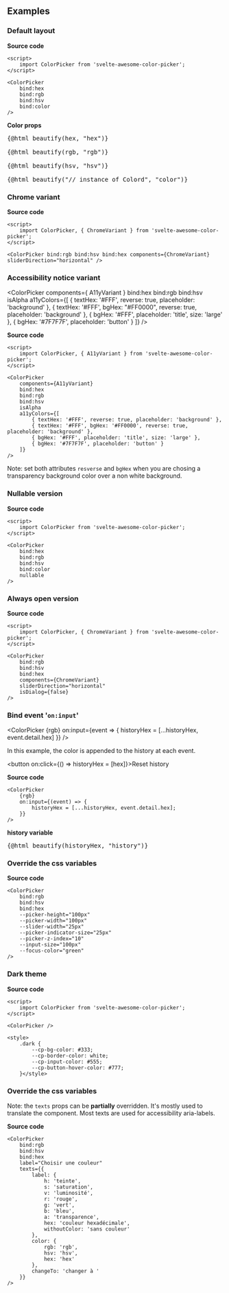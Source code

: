 <!-- README-LESS -->
<script lang="ts">
  import ColorPicker, { ChromeVariant, A11yVariant } from '$lib';
  import { bgColor } from '../store';

  let hex = "#f6f0dc";
  let rgb;
  let hsv;
  let color;
  let historyHex = [];
  $: historyHex = historyHex.length > 8 ? ['...', ...historyHex.slice(Math.max(0, historyHex.length - 8))] : historyHex

  function beautify(object, name) {
    return `<span class="token keyword">let</span> ${name}<span class="token operator"> = </span>` + (object ? JSON.stringify(object, null, 2)
    .replace(/("#\w+")/g, '<span class="token string">$1</span>')
    .replace(/("...")/g, '<span class="token string">$1</span>')
    .replace(/:\s(\d+\.?\d*)/g, ': <span class="token keyword">$1</span>')
    .replace(/":/g, '"<span class="token operator">:</span>') : `<span class="token keyword">undefined</span>;`);
  }

  $: $bgColor = hex;
</script>

## Examples

### Default layout

<ColorPicker bind:hex bind:rgb bind:hsv />

<div class="example-wrapper">
<div class="overflow">

**Source code**

<!-- prettier-ignore -->
```svelte
<script>
	import ColorPicker from 'svelte-awesome-color-picker';
</script>

<ColorPicker
	bind:hex
	bind:rgb
	bind:hsv
	bind:color
/>
```

</div>
<div>

**Color props**

<pre class="language-javascript">{@html beautify(hex, "hex")}

{@html beautify(rgb, "rgb")}

{@html beautify(hsv, "hsv")}

{@html beautify("// instance of Colord", "color")}
</pre>

</div>
</div>

### Chrome variant

<ColorPicker bind:rgb bind:hsv bind:hex components={ChromeVariant} sliderDirection="horizontal" />

**Source code**

```svelte
<script>
	import ColorPicker, { ChromeVariant } from 'svelte-awesome-color-picker';
</script>

<ColorPicker bind:rgb bind:hsv bind:hex components={ChromeVariant} sliderDirection="horizontal" />
```

### Accessibility notice variant

<ColorPicker
components={ A11yVariant }
bind:hex
bind:rgb
bind:hsv
isAlpha
a11yColors={[
{ textHex: '#FFF', reverse: true, placeholder: 'background' },
{ textHex: '#FFF', bgHex: "#FF0000", reverse: true, placeholder: 'background' },
{ bgHex: '#FFF', placeholder: 'title', size: 'large' },
{ bgHex: '#7F7F7F', placeholder: 'button' }
]}
/>

**Source code**

```svelte
<script>
	import ColorPicker, { A11yVariant } from 'svelte-awesome-color-picker';
</script>

<ColorPicker
	components={A11yVariant}
	bind:hex
	bind:rgb
	bind:hsv
	isAlpha
	a11yColors={[
		{ textHex: '#FFF', reverse: true, placeholder: 'background' },
		{ textHex: '#FFF', bgHex: '#FF0000', reverse: true, placeholder: 'background' },
		{ bgHex: '#FFF', placeholder: 'title', size: 'large' },
		{ bgHex: '#7F7F7F', placeholder: 'button' }
	]}
/>
```

Note: set both attributes `resverse` and `bgHex` when you are chosing a transparency background color over a non white background.

### Nullable version

<ColorPicker bind:hex bind:rgb bind:hsv nullable />

**Source code**

<!-- prettier-ignore -->
```svelte
<script>
	import ColorPicker from 'svelte-awesome-color-picker';
</script>

<ColorPicker
	bind:hex
	bind:rgb
	bind:hsv
	bind:color
	nullable
/>
```

### Always open version

<div class="example-wrapper">
  <div class="center">
    <ColorPicker bind:rgb bind:hsv bind:hex components={ChromeVariant} sliderDirection="horizontal" isDialog={false} />
  </div>
  <div class="overflow">

**Source code**

<!-- prettier-ignore -->
```svelte
<script>
	import ColorPicker, { ChromeVariant } from 'svelte-awesome-color-picker';
</script>

<ColorPicker
	bind:rgb
	bind:hsv
	bind:hex
	components={ChromeVariant}
	sliderDirection="horizontal"
	isDialog={false}
/>
```

</div>
</div>

### Bind event '`on:input`'

<ColorPicker {rgb} on:input={event => {
historyHex = [...historyHex, event.detail.hex]
}} />

In this example, the color is appended to the history at each event.

<button on:click={() => historyHex = [hex]}>Reset history</button>

<div class="example-wrapper">
<div>

**Source code**

```svelte
<ColorPicker
	{rgb}
	on:input={(event) => {
		historyHex = [...historyHex, event.detail.hex];
	}}
/>
```

</div>
<div class="overflow">

**history variable**

<pre class="language-javascript">{@html beautify(historyHex, "history")}</pre>

</div>
</div>

### Override the css variables

<div class="example-wrapper">
  <div>
	<ColorPicker
		bind:rgb
		bind:hsv
		bind:hex
		--picker-height="100px"
		--picker-width="100px"
		--slider-width="25px"
		--picker-indicator-size="25px"
		--picker-z-index="10"
		--input-size="100px"
		--focus-color="green"
	/>
  </div>
  <div class="overflow">

**Source code**

<!-- prettier-ignore -->
```svelte
<ColorPicker
	bind:rgb
	bind:hsv
	bind:hex
	--picker-height="100px"
	--picker-width="100px"
	--slider-width="25px"
	--picker-indicator-size="25px"
	--picker-z-index="10"
	--input-size="100px"
	--focus-color="green"
/>
```

</div>
</div>

### Dark theme

<div class="example-wrapper">
  <div>
	<div class="dark">
		<ColorPicker bind:hex bind:rgb bind:hsv />
	</div>
  </div>
  <div class="overflow">

**Source code**

<!-- prettier-ignore -->
```svelte
<script>
	import ColorPicker from 'svelte-awesome-color-picker';
</script>

<ColorPicker />

<style>
	.dark {
		--cp-bg-color: #333;
		--cp-border-color: white;
		--cp-input-color: #555;
		--cp-button-hover-color: #777;
	}</style>
```

</div>
</div>

### Override the css variables

Note: the `texts` props can be **partially** overridden. It's mostly used to translate the component. Most texts are used for accessibility aria-labels.

<div class="example-wrapper">
  <div>
	<ColorPicker
		bind:rgb
		bind:hsv
		bind:hex
		label="Choisir une couleur"
		texts={{
			label: {
				h: 'teinte',
				s: 'saturation',
				v: 'luminosité',
				r: 'rouge',
				g: 'vert',
				b: 'bleu',
				a: 'transparence',
				hex: 'couleur hexadécimale',
				withoutColor: 'sans couleur'
			},
			color: {
				rgb: 'rgb',
				hsv: 'hsv',
				hex: 'hex'
			},
			changeTo: 'changer à '
		}}
	/>
  </div>
  <div class="overflow">

**Source code**

<!-- prettier-ignore -->
```svelte
<ColorPicker
	bind:rgb
	bind:hsv
	bind:hex
	label="Choisir une couleur"
	texts={{
		label: {
			h: 'teinte',
			s: 'saturation',
			v: 'luminosité',
			r: 'rouge',
			g: 'vert',
			b: 'bleu',
			a: 'transparence',
			hex: 'couleur hexadécimale',
			withoutColor: 'sans couleur'
		},
		color: {
			rgb: 'rgb',
			hsv: 'hsv',
			hex: 'hex'
		},
		changeTo: 'changer à '
	}}
/>
```

</div>
</div>
